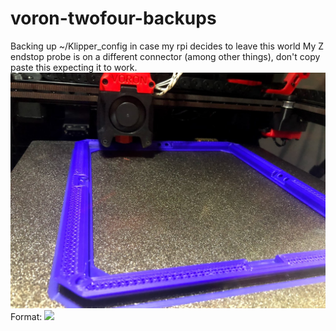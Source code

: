 # voron-twofour-backups
Backing up ~/Klipper_config in case my rpi decides to leave this world
My Z endstop probe is on a different connector (among other things), don't copy paste this expecting it to work.
![printer](/Images/IMG_7892.jpg)
Format: ![](test)
